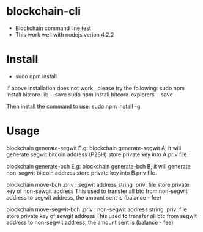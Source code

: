 # blockchain-cli
- Blockchain command line test
- This work well with nodejs verion 4.2.2

# Install
- sudo npm install

If above installation does not work , please try the following:
sudo npm install bitcore-lib --save
sudo npm install bitcore-explorers --save

Then install the command to use:
sudo npm install -g

# Usage
blockchain generate-segwit <filename>
E.g: blockchain generate-segwit A, it will generate segwit bitcoin address (P2SH) store private key into A.priv file.

blockchain generate-bch <filename>
E.g: blockchain generate-bch B, it will generate non-segwit bitcoin address store private key into B.priv file.

blockchain move-bch <filename>.priv <toAddress>
<toAddress>: segwit address string
<filename>.priv: file store private key of non-sewgit address
This used to transfer all btc from non-segwit address to segwit address, the amount sent is (balance - fee)

blockchain move-segwit-bch <filename>.priv <toAddress>
<toAddress>: non-segwit address string
<filename>.priv: file store private key of sewgit address
This used to transfer all btc from segwit address to non-segwit address, the amount sent is (balance - fee)
